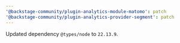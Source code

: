 ```yaml
---
'@backstage-community/plugin-analytics-module-matomo': patch
'@backstage-community/plugin-analytics-provider-segment': patch
---
```


Updated dependency `@types/node` to `22.13.9`.
